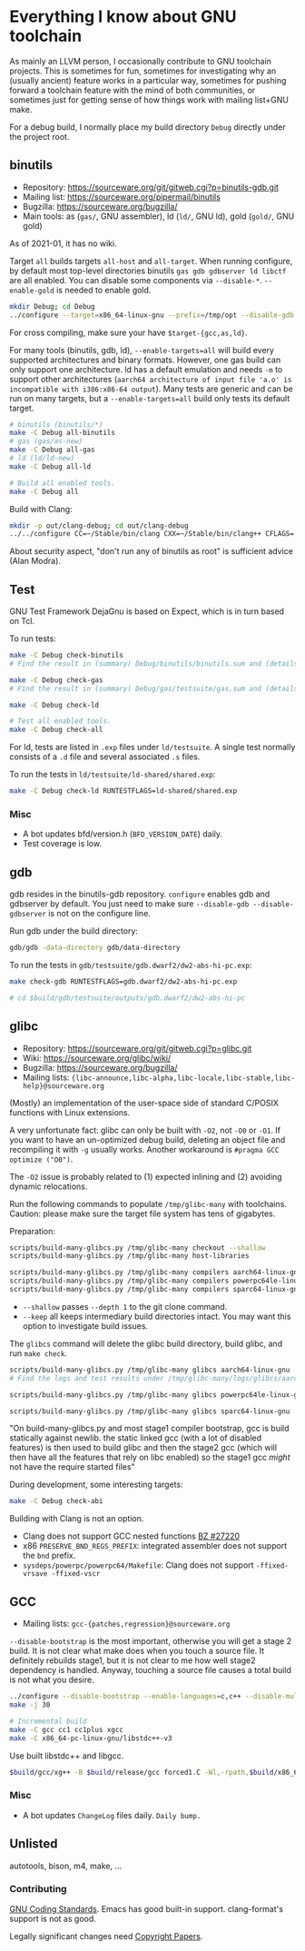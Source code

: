 # Everything I know about GNU toolchain

As mainly an LLVM person, I occasionally contribute to GNU toolchain projects.
This is sometimes for fun, sometimes for investigating why an (usually ancient)
feature works in a particular way, sometimes for pushing forward a toolchain
feature with the mind of both communities, or sometimes just for getting sense
of how things work with mailing list+GNU make.

For a debug build, I normally place my build directory `Debug` directly under
the project root.

## binutils

* Repository: https://sourceware.org/git/gitweb.cgi?p=binutils-gdb.git
* Mailing list: https://sourceware.org/pipermail/binutils
* Bugzilla: https://sourceware.org/bugzilla/
* Main tools: as (`gas/`, GNU assembler), ld (`ld/`, GNU ld), gold (`gold/`,
  GNU gold)

As of 2021-01, it has no wiki.

Target `all` builds targets `all-host` and `all-target`. When running
configure, by default most top-level directories binutils `gas gdb gdbserver ld
libctf` are all enabled. You can disable some components via `--disable-*`.
`--enable-gold` is needed to enable gold.

```sh
mkdir Debug; cd Debug
../configure --target=x86_64-linux-gnu --prefix=/tmp/opt --disable-gdb --disable-gdbserver
```

For cross compiling, make sure your have `$target-{gcc,as,ld}`.

For many tools (binutils, gdb, ld), `--enable-targets=all` will build every
supported architectures and binary formats. However, one gas build can only
support one architecture. ld has a default emulation and needs `-m` to support
other architectures (`aarch64 architecture of input file 'a.o' is incompatible
with i386:x86-64 output`). Many tests are generic and can be run on many
targets, but a `--enable-targets=all` build only tests its default target.

```sh
# binutils (binutils/*)
make -C Debug all-binutils
# gas (gas/as-new)
make -C Debug all-gas
# ld (ld/ld-new)
make -C Debug all-ld

# Build all enabled tools.
make -C Debug all
```

Build with Clang:

```sh
mkdir -p out/clang-debug; cd out/clang-debug
../../configure CC=~/Stable/bin/clang CXX=~/Stable/bin/clang++ CFLAGS='-O0 -g' CXXFLAGS='-O0 -g'
```

About security aspect, "don't run any of binutils as root" is sufficient advice
(Alan Modra).

## Test

GNU Test Framework DejaGnu is based on Expect, which is in turn based on Tcl.

To run tests:

```sh
make -C Debug check-binutils
# Find the result in (summary) Debug/binutils/binutils.sum and (details) Debug/binutils/binutils.log

make -C Debug check-gas
# Find the result in (summary) Debug/gas/testsuite/gas.sum and (details) Debug/gas/testsuite/gas.log

make -C Debug check-ld

# Test all enabled tools.
make -C Debug check-all
```

For ld, tests are listed in `.exp` files under `ld/testsuite`. A single test
normally consists of a `.d` file and several associated `.s` files.

To run the tests in `ld/testsuite/ld-shared/shared.exp`:

```sh
make -C Debug check-ld RUNTESTFLAGS=ld-shared/shared.exp
```

### Misc

* A bot updates bfd/version.h (`BFD_VERSION_DATE`) daily.
* Test coverage is low.

## gdb

gdb resides in the binutils-gdb repository. `configure` enables gdb and
gdbserver by default. You just need to make sure `--disable-gdb
--disable-gdbserver` is not on the configure line.

Run gdb under the build directory:

```sh
gdb/gdb -data-directory gdb/data-directory
```

To run the tests in `gdb/testsuite/gdb.dwarf2/dw2-abs-hi-pc.exp`:

```sh
make check-gdb RUNTESTFLAGS=gdb.dwarf2/dw2-abs-hi-pc.exp

# cd $build/gdb/testsuite/outputs/gdb.dwarf2/dw2-abs-hi-pc
```

## glibc

* Repository: https://sourceware.org/git/gitweb.cgi?p=glibc.git
* Wiki: https://sourceware.org/glibc/wiki/
* Bugzilla: https://sourceware.org/bugzilla/
* Mailing lists: `{libc-announce,libc-alpha,libc-locale,libc-stable,libc-help}@sourceware.org`

(Mostly) an implementation of the user-space side of standard C/POSIX functions
with Linux extensions.

A very unfortunate fact: glibc can only be built with `-O2`, not `-O0` or
`-O1`. If you want to have an un-optimized debug build, deleting an object file
and recompiling it with `-g` usually works. Another workaround is `#pragma GCC
optimize ("O0")`.

The `-O2` issue is probably related to (1) expected inlining and (2) avoiding
dynamic relocations.

Run the following commands to populate `/tmp/glibc-many` with toolchains.
Caution: please make sure the target file system has tens of gigabytes.

Preparation:

```sh
scripts/build-many-glibcs.py /tmp/glibc-many checkout --shallow
scripts/build-many-glibcs.py /tmp/glibc-many host-libraries

scripts/build-many-glibcs.py /tmp/glibc-many compilers aarch64-linux-gnu
scripts/build-many-glibcs.py /tmp/glibc-many compilers powerpc64le-linux-gnu
scripts/build-many-glibcs.py /tmp/glibc-many compilers sparc64-linux-gnu
```

* `--shallow` passes `--depth 1` to the git clone command.
* `--keep` all keeps intermediary build directories intact. You may want this
  option to investigate build issues.

The `glibcs` command will delete the glibc build directory, build glibc, and
run `make check`.

```sh
scripts/build-many-glibcs.py /tmp/glibc-many glibcs aarch64-linux-gnu
# Find the logs and test results under /tmp/glibc-many/logs/glibcs/aarch64-linux-gnu/

scripts/build-many-glibcs.py /tmp/glibc-many glibcs powerpc64le-linux-gnu

scripts/build-many-glibcs.py /tmp/glibc-many glibcs sparc64-linux-gnu
```

"On build-many-glibcs.py and most stage1 compiler bootstrap, gcc is build
statically against newlib. the static linked gcc (with a lot of disabled
features) is then used to build glibc and then the stage2 gcc (which will then
have all the features that rely on libc enabled) so the stage1 gcc *might* not
have the require started files"

During development, some interesting targets:

```sh
make -C Debug check-abi
```

Building with Clang is not an option.

* Clang does not support GCC nested functions [BZ #27220](https://sourceware.org/bugzilla/show_bug.cgi?id=27220)
* x86 `PRESERVE_BND_REGS_PREFIX`: integrated assembler does not support the
  `bnd` prefix.
* `sysdeps/powerpc/powerpc64/Makefile`: Clang does not support
  `-ffixed-vrsave -ffixed-vscr`

## GCC

* Mailing lists: `gcc-{patches,regression}@sourceware.org`

`--disable-bootstrap` is the most important, otherwise you will get a stage 2
build. It is not clear what make does when you touch a source file. It
definitely rebuilds stage1, but it is not clear to me how well stage2
dependency is handled. Anyway, touching a source file causes a total build is
not what you desire.

```sh
../configure --disable-bootstrap --enable-languages=c,c++ --disable-multilib
make -j 30

# Incremental build
make -C gcc cc1 cc1plus xgcc
make -C x86_64-pc-linux-gnu/libstdc++-v3
```

Use built libstdc++ and libgcc.

```sh
$build/gcc/xg++ -B $build/release/gcc forced1.C -Wl,-rpath,$build/x86_64-pc-linux-gnu/libstdc++-v3/src/.libs,-rpath,$build/x86_64-pc-linux-gnu/libgcc
```

### Misc

* A bot updates `ChangeLog` files daily. `Daily bump.`

## Unlisted

autotools, bison, m4, make, ...

### Contributing

[GNU Coding Standards](https://www.gnu.org/prep/standards/). Emacs has good
built-in support. clang-format's support is not as good.

Legally significant changes need [Copyright Papers](https://www.gnu.org/prep/maintain/html_node/Copyright-Papers.html).

